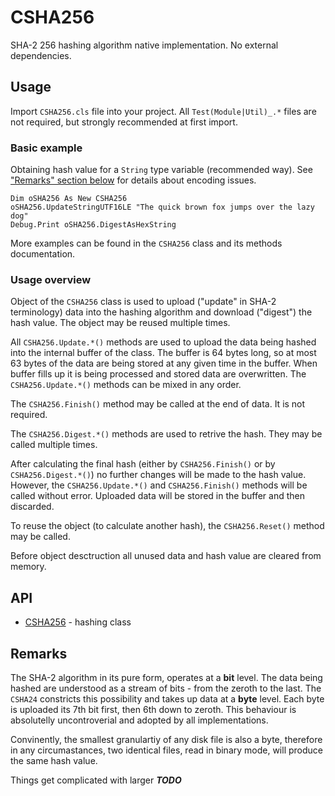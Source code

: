 # CSHA256

SHA-2 256 hashing algorithm native implementation. No external dependencies.

## Usage

Import `CSHA256.cls` file into your project. All `Test(Module|Util)_.*` files are not required, but strongly recommended
at first import.

### Basic example

Obtaining hash value for a `String` type variable (recommended way). See ["Remarks" section below](#remarks) for details about encoding issues.

```VB
Dim oSHA256 As New CSHA256
oSHA256.UpdateStringUTF16LE "The quick brown fox jumps over the lazy dog"
Debug.Print oSHA256.DigestAsHexString
```

More examples can be found in the `CSHA256` class and its methods documentation.

### Usage overview

Object of the `CSHA256` class is used to upload ("update" in SHA-2 terminology) data into the hashing algorithm and
download ("digest") the hash value. The object may be reused multiple times.

All `CSHA256.Update.*()` methods are used to upload the data being hashed into the internal buffer of the class. The buffer is
64 bytes long, so at most 63 bytes of the data are being stored at any given time in the buffer. When buffer fills up it
is being processed and stored data are overwritten. The `CSHA256.Update.*()` methods can be mixed in any order.

The `CSHA256.Finish()` method may be called at the end of data. It is not required.

The `CSHA256.Digest.*()` methods are used to retrive the hash. They may be called multiple times.

After calculating the final hash (either by `CSHA256.Finish()` or by `CSHA256.Digest.*()`) no further changes will be made to the hash
value. However, the `CSHA256.Update.*()` and `CSHA256.Finish()` methods will be called without error. Uploaded data will
be stored in the buffer and then discarded.

To reuse the object (to calculate another hash), the `CSHA256.Reset()` method may be called.

Before object desctruction all unused data and hash value are cleared from memory.

## API

- [CSHA256](docs/CSHA256.md) - hashing class

## Remarks

The SHA-2 algorithm in its pure form, operates at a **bit** level. The data being hashed are understood as a stream of
bits - from the zeroth to the last. The `CSHA24` constricts this possibility and takes up
data at a **byte** level. Each byte is uploaded its 7th bit first, then 6th down to zeroth. This behaviour is
absolutelly uncontroverial and adopted by all implementations.

Convinently, the smallest granulartiy of any disk file is also a byte, therefore in any circumastances, two identical
files, read in binary mode, will produce the same hash value.

Things get complicated with larger ***TODO***
